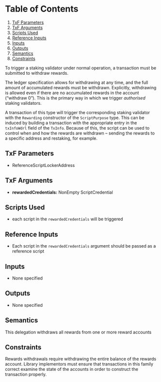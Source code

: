 # Table of Contents

1. [TxF Parameters](#org2b55979)
2. [TxF Arguments](#org2e6551b)
3. [Scripts Used](#orgbd30058)
4. [Reference Inputs](#orgbef0821)
5. [Inputs](#orgc5c62ba)
6. [Outputs](#org336bfc8)
7. [Semantics](#orgfbb05de)
8. [Constraints](#org401336b)

To trigger a staking validator under normal operation, a transaction must be submitted to withdraw rewards.

The ledger specification allows for withdrawing at <span class="underline">any</span> time, and the full amount of accumulated rewards must be withdrawn. Explicitly, withdrawing is allowed <span class="underline">even if there are no accumulated rewards in the account</span> (&ldquo;withdraw 0&rdquo;). This is the primary way in which we trigger _authorised_ staking validators.

A transaction of this type will trigger the corresponding staking validator with the `Rewarding` constructor of the `ScriptPurpose` type.
This can be induced by building a transaction with the appropriate entry in the `txInfoWdrl` field of the `TxInfo`.
Because of this, the script can be used to control when and how the rewards are withdrawn &#x2013; sending the rewards to a specific address and restaking, for example.

<a id="org2b55979"></a>

## TxF Parameters

- ReferenceScriptLockerAddress

<a id="org2e6551b"></a>

## TxF Arguments

- **rewardedCredentials:** NonEmpty ScriptCredential

<a id="orgbd30058"></a>

## Scripts Used

- each script in the `rewardedCredentials` will be triggered

<a id="orgbef0821"></a>

## Reference Inputs

- Each script in the `rewardedCredentials` argument should be passed as a reference script

<a id="orgc5c62ba"></a>

## Inputs

- None specified

<a id="org336bfc8"></a>

## Outputs

- None specified

<a id="orgfbb05de"></a>

## Semantics

This delegation withdraws all rewards from one or more reward accounts

<a id="org401336b"></a>

## Constraints

Rewards withdrawals require withdrawing the <span class="underline">entire</span> balance of the rewards account.
Library implementors must ensure that transactions in this family correct examine the state of the accounts in order to construct the transaction properly.
